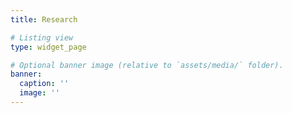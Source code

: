 ```yaml
---
title: Research

# Listing view
type: widget_page

# Optional banner image (relative to `assets/media/` folder).
banner:
  caption: ''
  image: ''
---
```

